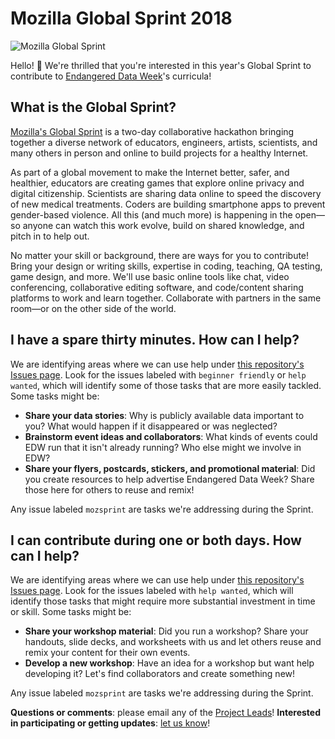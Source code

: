 # Mozilla Global Sprint 2018

![Mozilla Global Sprint](https://assets.mofoprod.net/network/home-%402x.jpg)

Hello! 👋 We're thrilled that you're interested in this year's Global Sprint to contribute to [Endangered Data Week](http://endangereddataweek.org)'s curricula!

## What is the Global Sprint?

[Mozilla's Global Sprint](https://foundation.mozilla.org/opportunity/global-sprint/) is a two-day collaborative hackathon bringing together a diverse network of educators, engineers, artists, scientists, and many others in person and online to build projects for a healthy Internet.

As part of a global movement to make the Internet better, safer, and healthier, educators are creating games that explore online privacy and digital citizenship. Scientists are sharing data online to speed the discovery of new medical treatments. Coders are building smartphone apps to prevent gender-based violence. All this (and much more) is happening in the open—so anyone can watch this work evolve, build on shared knowledge, and pitch in to help out. 

No matter your skill or background, there are ways for you to contribute! Bring your design or writing skills, expertise in coding, teaching, QA testing, game design, and more. We'll use basic online tools like chat, video conferencing, collaborative editing software, and code/content sharing platforms to work and learn together. Collaborate with partners in the same room—or on the other side of the world.

## I have a spare thirty minutes. How can I help?

We are identifying areas where we can use help under [this repository's Issues page](https://github.com/endangereddataweek/resources/issues).  Look for the issues labeled with `beginner friendly` or `help wanted`, which will identify some of those tasks that are more easily tackled. Some tasks might be:

* **Share your data stories**: Why is publicly available data important to you? What would happen if it disappeared or was neglected?
* **Brainstorm event ideas and collaborators**: What kinds of events could EDW run that it isn't already running? Who else might we involve in EDW?
* **Share your flyers, postcards, stickers, and promotional material**: Did you create resources to help advertise Endangered Data Week? Share those here for others to reuse and remix!

Any issue labeled `mozsprint` are tasks we're addressing during the Sprint.

## I can contribute during one or both days. How can I help?

We are identifying areas where we can use help under [this repository's Issues page](https://github.com/endangereddataweek/resources/issues).  Look for the issues labeled with `help wanted`, which will identify those tasks that might require more substantial investment in time or skill. Some tasks might be:

* **Share your workshop material**: Did you run a workshop? Share your handouts, slide decks, and worksheets with us and let others reuse and remix your content for their own events.
* **Develop a new workshop**: Have an idea for a workshop but want help developing it? Let's find collaborators and create something new!

Any issue labeled `mozsprint` are tasks we're addressing during the Sprint.

**Questions or comments**: please email any of the [Project Leads](README.md)! 
**Interested in participating or getting updates**: [let us know](https://docs.google.com/forms/d/e/1FAIpQLSeG_MlXhn1SH_3o8LHSYul40dkedk9yWGlqNLpguGV_I6-ESA/viewform?usp=sf_link)!
